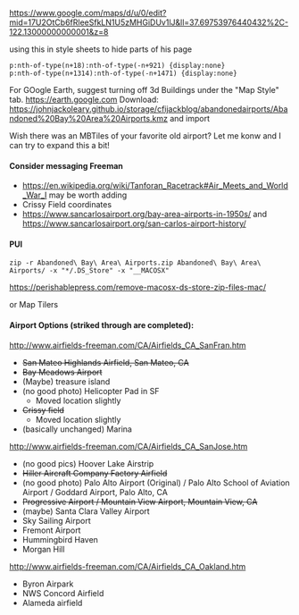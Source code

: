https://www.google.com/maps/d/u/0/edit?mid=17U2OtCb6fRleeSfkLN1U5zMHGiDUv1lJ&ll=37.69753976440432%2C-122.13000000000001&z=8

using this in style sheets to hide parts of his page
```
p:nth-of-type(n+18):nth-of-type(-n+921) {display:none}
p:nth-of-type(n+1314):nth-of-type(-n+1471) {display:none}
```


For GOogle Earth, suggest turning off 3d Buildings under the "Map Style" tab. https://earth.google.com
Download: https://johnjackoleary.github.io/storage/cfijackblog/abandonedairports/Abandoned%20Bay%20Area%20Airports.kmz
and import

Wish there was an MBTiles of your favorite old airport? Let me konw and I can try to expand this a bit!


#### Consider messaging Freeman
* https://en.wikipedia.org/wiki/Tanforan_Racetrack#Air_Meets_and_World_War_I may be worth adding
* Crissy Field coordinates
* https://www.sancarlosairport.org/bay-area-airports-in-1950s/ and https://www.sancarlosairport.org/san-carlos-airport-history/


#### PUI
```
zip -r Abandoned\ Bay\ Area\ Airports.zip Abandoned\ Bay\ Area\ Airports/ -x "*/.DS_Store" -x "__MACOSX"
```
https://perishablepress.com/remove-macosx-ds-store-zip-files-mac/

or Map Tilers

#### Airport Options (striked through are completed):

http://www.airfields-freeman.com/CA/Airfields_CA_SanFran.htm
- ~~San Mateo Highlands Airfield, San Mateo, CA~~
- ~~Bay Meadows Airport~~
- (Maybe) treasure island
- (no good photo) Helicopter Pad in SF
	- Moved location slightly
- ~~Crissy field~~
	- Moved location slightly
- (basically unchanged) Marina

http://www.airfields-freeman.com/CA/Airfields_CA_SanJose.htm
- (no good pics) Hoover Lake Airstrip 
- ~~Hiller Aircraft Company Factory Airfield~~
- (no good photo) Palo Alto Airport (Original) / Palo Alto School of Aviation Airport / Goddard Airport, Palo Alto, CA
- ~~Progressive Airport / Mountain View Airport, Mountain View, CA~~
- (maybe) Santa Clara Valley Airport
- Sky Sailing Airport
- Fremont Airport 
- Hummingbird Haven
- Morgan Hill

http://www.airfields-freeman.com/CA/Airfields_CA_Oakland.htm
- Byron Airpark
- NWS Concord Airfield
- Alameda airfield